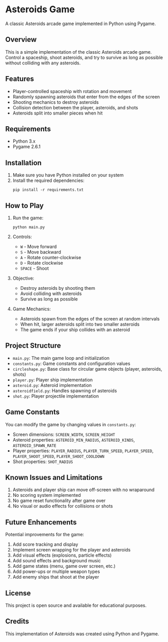 # Asteroids Game

A classic Asteroids arcade game implemented in Python using Pygame.

## Overview

This is a simple implementation of the classic Asteroids arcade game. Control a spaceship, shoot asteroids, and try to survive as long as possible without colliding with any asteroids.

## Features

- Player-controlled spaceship with rotation and movement
- Randomly spawning asteroids that enter from the edges of the screen
- Shooting mechanics to destroy asteroids
- Collision detection between the player, asteroids, and shots
- Asteroids split into smaller pieces when hit

## Requirements

- Python 3.x
- Pygame 2.6.1

## Installation

1. Make sure you have Python installed on your system
2. Install the required dependencies:
   ```
   pip install -r requirements.txt
   ```

## How to Play

1. Run the game:
   ```
   python main.py
   ```

2. Controls:
   - `W` - Move forward
   - `S` - Move backward
   - `A` - Rotate counter-clockwise
   - `D` - Rotate clockwise
   - `SPACE` - Shoot

3. Objective:
   - Destroy asteroids by shooting them
   - Avoid colliding with asteroids
   - Survive as long as possible

4. Game Mechanics:
   - Asteroids spawn from the edges of the screen at random intervals
   - When hit, larger asteroids split into two smaller asteroids
   - The game ends if your ship collides with an asteroid

## Project Structure

- `main.py`: The main game loop and initialization
- `constants.py`: Game constants and configuration values
- `circleshape.py`: Base class for circular game objects (player, asteroids, shots)
- `player.py`: Player ship implementation
- `asteroid.py`: Asteroid implementation
- `asteroidfield.py`: Handles spawning of asteroids
- `shot.py`: Player projectile implementation

## Game Constants

You can modify the game by changing values in `constants.py`:

- Screen dimensions: `SCREEN_WIDTH`, `SCREEN_HEIGHT`
- Asteroid properties: `ASTEROID_MIN_RADIUS`, `ASTEROID_KINDS`, `ASTEROID_SPAWN_RATE`
- Player properties: `PLAYER_RADIUS`, `PLAYER_TURN_SPEED`, `PLAYER_SPEED`, `PLAYER_SHOOT_SPEED`, `PLAYER_SHOOT_COOLDOWN`
- Shot properties: `SHOT_RADIUS`

## Known Issues and Limitations

1. Asteroids and player ship can move off-screen with no wraparound
2. No scoring system implemented
3. No game reset functionality after game over
4. No visual or audio effects for collisions or shots

## Future Enhancements

Potential improvements for the game:

1. Add score tracking and display
2. Implement screen wrapping for the player and asteroids
3. Add visual effects (explosions, particle effects)
4. Add sound effects and background music
5. Add game states (menu, game over screen, etc.)
6. Add power-ups or multiple weapon types
7. Add enemy ships that shoot at the player

## License

This project is open source and available for educational purposes.

## Credits

This implementation of Asteroids was created using Python and Pygame.
